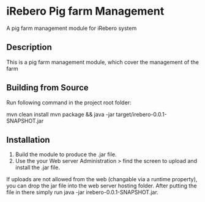 iRebero Pig farm Management
==========================

A pig farm management module for iRebero system

Description
-----------
This is a pig farm management module, which cover the management of the farm

Building from Source
--------------------

Run following command in the project root folder:

mvn clean install
mvn package && java -jar target/irebero-0.0.1-SNAPSHOT.jar


Installation
------------
1. Build the module to produce the .jar file.
2. Use the your Web server Administration > find the screen to upload and install the .jar file.

If uploads are not allowed from the web (changable via a runtime property), you can drop the jar file
into the web server hosting folder. After putting the file in there 
simply run java -jar irebero-0.0.1-SNAPSHOT.jar.
